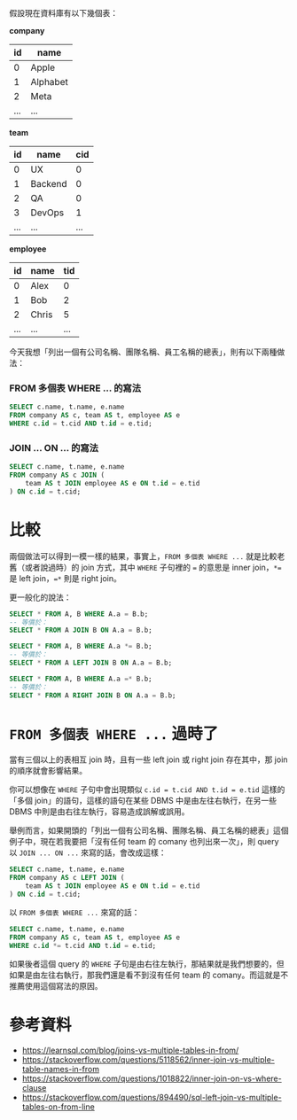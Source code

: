 假設現在資料庫有以下幾個表：

**company**

| id | name |
|---|---|
| 0 | Apple |
| 1 | Alphabet |
| 2 | Meta |
| ... | ... |

**team**

| id | name | cid |
|---|---|---|
| 0 | UX | 0 |
| 1 | Backend | 0 |
| 2 | QA | 0 |
| 3 | DevOps | 1 |
| ... | ... | ... |

**employee**

| id | name | tid |
|---|---|---|
| 0 | Alex | 0 |
| 1 | Bob | 2 |
| 2 | Chris | 5 |
| ... | ... | ... |

今天我想「列出一個有公司名稱、團隊名稱、員工名稱的總表」，則有以下兩種做法：

### FROM 多個表 WHERE … 的寫法

```SQL
SELECT c.name, t.name, e.name
FROM company AS c, team AS t, employee AS e
WHERE c.id = t.cid AND t.id = e.tid;
```

### JOIN … ON … 的寫法

```SQL
SELECT c.name, t.name, e.name
FROM company AS c JOIN (
    team AS t JOIN employee AS e ON t.id = e.tid
) ON c.id = t.cid;
```

# 比較

兩個做法可以得到一模一樣的結果，事實上，`FROM 多個表 WHERE ...` 就是比較老舊（或者說過時）的 join 方式，其中 `WHERE` 子句裡的 `=` 的意思是 inner join，`*=` 是 left join，`=*` 則是 right join。

更一般化的說法：

```SQL
SELECT * FROM A, B WHERE A.a = B.b;
-- 等價於：
SELECT * FROM A JOIN B ON A.a = B.b;
```

```SQL
SELECT * FROM A, B WHERE A.a *= B.b;
-- 等價於：
SELECT * FROM A LEFT JOIN B ON A.a = B.b;
```

```SQL
SELECT * FROM A, B WHERE A.a =* B.b;
-- 等價於：
SELECT * FROM A RIGHT JOIN B ON A.a = B.b;
```

# `FROM 多個表 WHERE ...` 過時了

當有三個以上的表相互 join 時，且有一些 left join 或 right join 存在其中，那 join 的順序就會影響結果。

你可以想像在 `WHERE` 子句中會出現類似 `c.id = t.cid AND t.id = e.tid` 這樣的「多個 join」的語句，這樣的語句在某些 DBMS 中是由左往右執行，在另一些 DBMS 中則是由右往左執行，容易造成誤解或誤用。

舉例而言，如果開頭的「列出一個有公司名稱、團隊名稱、員工名稱的總表」這個例子中，現在若我要把「沒有任何 team 的 comany 也列出來一次」，則 query 以 `JOIN ... ON ...` 來寫的話，會改成這樣：

```SQL
SELECT c.name, t.name, e.name
FROM company AS c LEFT JOIN (
    team AS t JOIN employee AS e ON t.id = e.tid
) ON c.id = t.cid;
```

以 `FROM 多個表 WHERE ...` 來寫的話：

```SQL
SELECT c.name, t.name, e.name
FROM company AS c, team AS t, employee AS e
WHERE c.id *= t.cid AND t.id = e.tid;
```

如果後者這個 query 的 `WHERE` 子句是由右往左執行，那結果就是我們想要的，但如果是由左往右執行，那我們還是看不到沒有任何 team 的 comany。而這就是不推薦使用這個寫法的原因。

# 參考資料

- <https://learnsql.com/blog/joins-vs-multiple-tables-in-from/>
- <https://stackoverflow.com/questions/5118562/inner-join-vs-multiple-table-names-in-from>
- <https://stackoverflow.com/questions/1018822/inner-join-on-vs-where-clause>
- <https://stackoverflow.com/questions/894490/sql-left-join-vs-multiple-tables-on-from-line>
